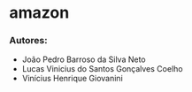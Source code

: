# amazon

 

### Autores:

* João Pedro Barroso da Silva Neto
* Lucas Vinicius do Santos Gonçalves Coelho
* Vinícius Henrique Giovanini
